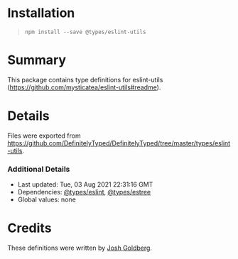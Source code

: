 # Installation
> `npm install --save @types/eslint-utils`

# Summary
This package contains type definitions for eslint-utils (https://github.com/mysticatea/eslint-utils#readme).

# Details
Files were exported from https://github.com/DefinitelyTyped/DefinitelyTyped/tree/master/types/eslint-utils.

### Additional Details
 * Last updated: Tue, 03 Aug 2021 22:31:16 GMT
 * Dependencies: [@types/eslint](https://npmjs.com/package/@types/eslint), [@types/estree](https://npmjs.com/package/@types/estree)
 * Global values: none

# Credits
These definitions were written by [Josh Goldberg](https://github.com/JoshuaKGoldberg).
